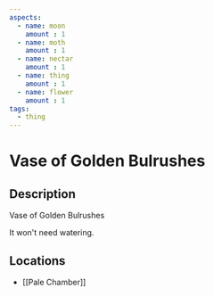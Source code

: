 ```yaml
---
aspects: 
  - name: moon
    amount : 1
  - name: moth
    amount : 1
  - name: nectar
    amount : 1
  - name: thing
    amount : 1
  - name: flower
    amount : 1
tags:
  - thing
---
```


# Vase of Golden Bulrushes

## Description
Vase of Golden Bulrushes

It won't need watering.
## Locations
- [[Pale Chamber]]